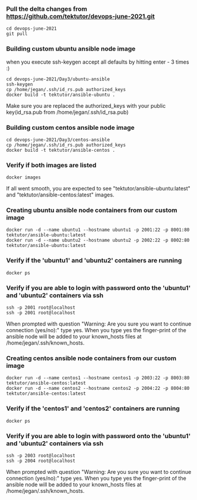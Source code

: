 ### Pull the delta changes from https://github.com/tektutor/devops-june-2021.git
```
cd devops-june-2021
git pull
```

### Building custom ubuntu ansible node image
when you execute ssh-keygen accept all defaults by hitting enter - 3 times :)
```
cd devops-june-2021/Day3/ubuntu-ansible
ssh-keygen
cp /home/jegan/.ssh/id_rs.pub authorized_keys
docker build -t tektutor/ansible-ubuntu .
```

Make sure you are replaced the authorized_keys with your public key(id_rsa.pub from /home/jegan/.ssh/id_rsa.pub)

### Building custom centos ansible node image
```
cd devops-june-2021/Day3/centos-ansible
cp /home/jegan/.ssh/id_rs.pub authorized_keys
docker build -t tektutor/ansible-centos .
```

### Verify if both images are listed
```
docker images
```
If all went smooth, you are expected to see "tektutor/ansible-ubuntu:latest" and "tektutor/ansible-centos:latest" images.

### Creating ubuntu ansible node containers from our custom image
```
docker run -d --name ubuntu1 --hostname ubuntu1 -p 2001:22 -p 8001:80 tektutor/ansible-ubuntu:latest
docker run -d --name ubuntu2 --hostname ubuntu2 -p 2002:22 -p 8002:80 tektutor/ansible-ubuntu:latest
```

### Verify if the 'ubuntu1' and 'ubuntu2' containers are running
```
docker ps
```

### Verify if you are able to login with password onto the 'ubuntu1' and 'ubuntu2' containers via ssh
```
ssh -p 2001 root@localhost
ssh -p 2001 root@localhost
```
When prompted with question "Warning: Are you sure you want to continue connection (yes/no):" type yes.
When you type yes the finger-print of the ansible node will be added to your known_hosts files at /home/jegan/.ssh/known_hosts.

### Creating centos ansible node containers from our custom image
```
docker run -d --name centos1 --hostname centos1 -p 2003:22 -p 8003:80 tektutor/ansible-centos:latest
docker run -d --name centos2 --hostname centos2 -p 2004:22 -p 8004:80 tektutor/ansible-centos:latest
```
### Verify if the 'centos1' and 'centos2' containers are running
```
docker ps
```

### Verify if you are able to login with password onto the 'ubuntu1' and 'ubuntu2' containers via ssh
```
ssh -p 2003 root@localhost
ssh -p 2004 root@localhost
```
When prompted with question "Warning: Are you sure you want to continue connection (yes/no):" type yes.
When you type yes the finger-print of the ansible node will be added to your known_hosts files at /home/jegan/.ssh/known_hosts.
